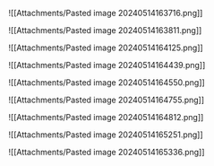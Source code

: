 ![[Attachments/Pasted image 20240514163716.png]]

![[Attachments/Pasted image 20240514163811.png]]

![[Attachments/Pasted image 20240514164125.png]]

![[Attachments/Pasted image 20240514164439.png]]

![[Attachments/Pasted image 20240514164550.png]]

![[Attachments/Pasted image 20240514164755.png]]

![[Attachments/Pasted image 20240514164812.png]]

![[Attachments/Pasted image 20240514165251.png]]

![[Attachments/Pasted image 20240514165336.png]]
